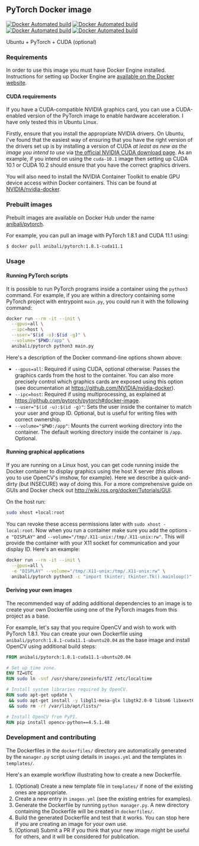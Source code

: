 ## PyTorch Docker image

[![Docker Automated build](https://img.shields.io/docker/automated/anibali/pytorch)](https://hub.docker.com/r/anibali/pytorch/)
[![Docker Automated build](https://img.shields.io/docker/image-size/anibali/pytorch)](https://hub.docker.com/r/anibali/pytorch/)
[![Docker Automated build](https://img.shields.io/docker/pulls/anibali/pytorch)](https://hub.docker.com/r/anibali/pytorch/)
[![Docker Automated build](https://img.shields.io/docker/v/anibali/pytorch/latest)](https://hub.docker.com/r/anibali/pytorch/)

Ubuntu + PyTorch + CUDA (optional)


### Requirements

In order to use this image you must have Docker Engine installed. Instructions
for setting up Docker Engine are
[available on the Docker website](https://docs.docker.com/engine/installation/).

#### CUDA requirements

If you have a CUDA-compatible NVIDIA graphics card, you can use a CUDA-enabled
version of the PyTorch image to enable hardware acceleration. I have only
tested this in Ubuntu Linux.

Firstly, ensure that you install the appropriate NVIDIA drivers. On Ubuntu,
I've found that the easiest way of ensuring that you have the right version
of the drivers set up is by installing a version of CUDA _at least as new as
the image you intend to use_ via
[the official NVIDIA CUDA download page](https://developer.nvidia.com/cuda-downloads).
As an example, if you intend on using the `cuda-10.1` image then setting up
CUDA 10.1 or CUDA 10.2 should ensure that you have the correct graphics drivers.

You will also need to install the NVIDIA Container Toolkit to enable GPU device
access within Docker containers. This can be found at
[NVIDIA/nvidia-docker](https://github.com/NVIDIA/nvidia-docker).


### Prebuilt images

Prebuilt images are available on Docker Hub under the name
[anibali/pytorch](https://hub.docker.com/r/anibali/pytorch/).

For example, you can pull an image with PyTorch 1.8.1 and CUDA 11.1 using:

```bash
$ docker pull anibali/pytorch:1.8.1-cuda11.1
```


### Usage

#### Running PyTorch scripts

It is possible to run PyTorch programs inside a container using the
`python3` command. For example, if you are within a directory containing
some PyTorch project with entrypoint `main.py`, you could run it with
the following command:

```sh
docker run --rm -it --init \
  --gpus=all \
  --ipc=host \
  --user="$(id -u):$(id -g)" \
  --volume="$PWD:/app" \
  anibali/pytorch python3 main.py
```

Here's a description of the Docker command-line options shown above:

* `--gpus=all`: Required if using CUDA, optional otherwise. Passes the
  graphics cards from the host to the container. You can also more precisely
  control which graphics cards are exposed using this option (see documentation
  at https://github.com/NVIDIA/nvidia-docker).
* `--ipc=host`: Required if using multiprocessing, as explained at
  https://github.com/pytorch/pytorch#docker-image.
* `--user="$(id -u):$(id -g)"`: Sets the user inside the container to match your
  user and group ID. Optional, but is useful for writing files with correct
  ownership.
* `--volume="$PWD:/app"`: Mounts the current working directory into the container.
  The default working directory inside the container is `/app`. Optional.

#### Running graphical applications

If you are running on a Linux host, you can get code running inside the Docker
container to display graphics using the host X server (this allows you to use
OpenCV's imshow, for example). Here we describe a quick-and-dirty (but INSECURE)
way of doing this. For a more comprehensive guide on GUIs and Docker check out
http://wiki.ros.org/docker/Tutorials/GUI.

On the host run:

```sh
sudo xhost +local:root
```

You can revoke these access permissions later with `sudo xhost -local:root`.
Now when you run a container make sure you add the options `-e "DISPLAY"` and
`--volume="/tmp/.X11-unix:/tmp/.X11-unix:rw"`. This will provide the container
with your X11 socket for communication and your display ID. Here's an
example:

```sh
docker run --rm -it --init \
  --gpus=all \
  -e "DISPLAY" --volume="/tmp/.X11-unix:/tmp/.X11-unix:rw" \
  anibali/pytorch python3 -c "import tkinter; tkinter.Tk().mainloop()"
```

#### Deriving your own images

The recommended way of adding additional dependencies to an image is to create
your own Dockerfile using one of the PyTorch images from this project as a base.

For example, let's say that you require OpenCV and wish to work with PyTorch
1.8.1. You can create your own Dockerfile using
`anibali/pytorch:1.8.1-cuda11.1-ubuntu20.04` as the base image and install
OpenCV using additional build steps:

```dockerfile
FROM anibali/pytorch:1.8.1-cuda11.1-ubuntu20.04

# Set up time zone.
ENV TZ=UTC
RUN sudo ln -snf /usr/share/zoneinfo/$TZ /etc/localtime

# Install system libraries required by OpenCV.
RUN sudo apt-get update \
 && sudo apt-get install -y libgl1-mesa-glx libgtk2.0-0 libsm6 libxext6 \
 && sudo rm -rf /var/lib/apt/lists/*

# Install OpenCV from PyPI.
RUN pip install opencv-python==4.5.1.48
```


### Development and contributing

The Dockerfiles in the `dockerfiles/` directory are automatically generated by
the `manager.py` script using details in `images.yml` and the templates in
`templates/`.

Here's an example workflow illustrating how to create a new Dockerfile.

1. (Optional) Create a new template file in `templates/` if none of the existing
   ones are appropriate.
2. Create a new entry in `images.yml` (see the existing entries for examples).
3. Generate the Dockerfile by running `python manager.py`. A new directory
   containing the Dockerfile will be created in `dockerfiles/`.
4. Build the generated Dockerfile and test that it works. You can stop here if
   you are creating an image for your own use.
5. (Optional) Submit a PR if you think that your new image might be useful for
   others, and it will be considered for publication.
